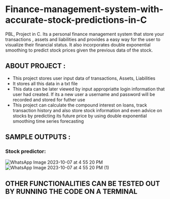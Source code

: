 # Finance-management-system-with-accurate-stock-predictions-in-C
PBL, Project in C. Its a personal finance management system that store your transactions , assets and liabilities and provides a easy way for the user to visualize their financial status. It also incorporates double exponential smoothing to predict stock prices given the previous data of the stock.
## ABOUT PROJECT : 
- This project stores user input data of transactions, Assets, Liabilities
- It stores all this data in a txt file
- This data can be later viewed by input appropriatte login information that user had created. If its a new user a username and password will be recorded and stored for futher use
- This project can calculate the compound interest on loans, track transaction history and also store stock information and even advice on stocks by predicting its future price by using double exponential smoothing time series forecasting
## SAMPLE OUTPUTS : 
### Stock predictor: 
![WhatsApp Image 2023-10-07 at 4 55 20 PM](https://github.com/pranavsrinivasa/Finance-management-system-with-accurate-stock-predictions-in-C/assets/126983069/96c24d0a-c486-4214-82f2-f99d6abf670c)
![WhatsApp Image 2023-10-07 at 4 55 20 PM (1)](https://github.com/pranavsrinivasa/Finance-management-system-with-accurate-stock-predictions-in-C/assets/126983069/0624cacb-5c78-431a-bc07-12889898b1ed)
## OTHER FUNCTIONALITIES CAN BE TESTED OUT BY RUNNING THE CODE ON A TERMINAL
